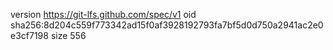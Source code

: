 version https://git-lfs.github.com/spec/v1
oid sha256:8d204c559f773342ad15f0af3928192793fa7bf5d0d750a2941ac2e0e3cf7198
size 556
